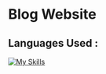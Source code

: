 # Blog Website


## Languages Used :
[![My Skills](https://skillicons.dev/icons?i=html,css,javascript,react,bootstrap)](https://skillicons.dev)

